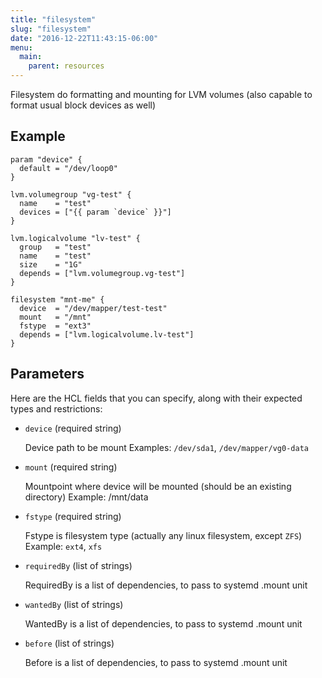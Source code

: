 ```yaml
---
title: "filesystem"
slug: "filesystem"
date: "2016-12-22T11:43:15-06:00"
menu:
  main:
    parent: resources
---
```



Filesystem do formatting and mounting for LVM volumes
(also capable to format usual block devices as well)


## Example

```hcl
param "device" {
  default = "/dev/loop0"
}

lvm.volumegroup "vg-test" {
  name    = "test"
  devices = ["{{ param `device` }}"]
}

lvm.logicalvolume "lv-test" {
  group   = "test"
  name    = "test"
  size    = "1G"
  depends = ["lvm.volumegroup.vg-test"]
}

filesystem "mnt-me" {
  device  = "/dev/mapper/test-test"
  mount   = "/mnt"
  fstype  = "ext3"
  depends = ["lvm.logicalvolume.lv-test"]
}

```


## Parameters

Here are the HCL fields that you can specify, along with their expected types
and restrictions:


- `device` (required string)

  Device path to be mount
Examples: `/dev/sda1`, `/dev/mapper/vg0-data`

- `mount` (required string)

  Mountpoint where device will be mounted
(should be an existing directory)
Example: /mnt/data

- `fstype` (required string)

  Fstype is filesystem type
(actually any linux filesystem, except `ZFS`)
Example:  `ext4`, `xfs`

- `requiredBy` (list of strings)

  RequiredBy is a list of dependencies, to pass to systemd .mount unit

- `wantedBy` (list of strings)

  WantedBy is a list of dependencies, to pass to systemd .mount unit

- `before` (list of strings)

  Before is a list of dependencies, to pass to systemd .mount unit



